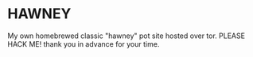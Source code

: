 # HAWNEY
My own homebrewed classic "hawney" pot site hosted over tor. PLEASE HACK ME! thank you in advance for your time.
